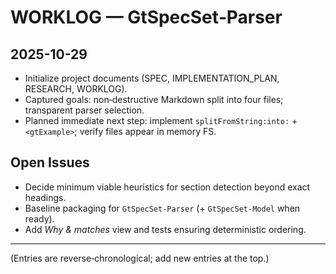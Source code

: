 # WORKLOG — GtSpecSet‑Parser

## 2025-10-29
- Initialize project documents (SPEC, IMPLEMENTATION_PLAN, RESEARCH, WORKLOG).
- Captured goals: non‑destructive Markdown split into four files; transparent parser selection.
- Planned immediate next step: implement `splitFromString:into:` + `<gtExample>`; verify files appear in memory FS.

## Open Issues
- Decide minimum viable heuristics for section detection beyond exact headings.
- Baseline packaging for `GtSpecSet-Parser` (+ `GtSpecSet-Model` when ready).
- Add *Why & matches* view and tests ensuring deterministic ordering.

---
(Entries are reverse‑chronological; add new entries at the top.)
